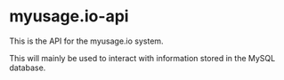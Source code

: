 # myusage.io-api
This is the API for the myusage.io system.

This will mainly be used to interact with information stored in the MySQL database.

